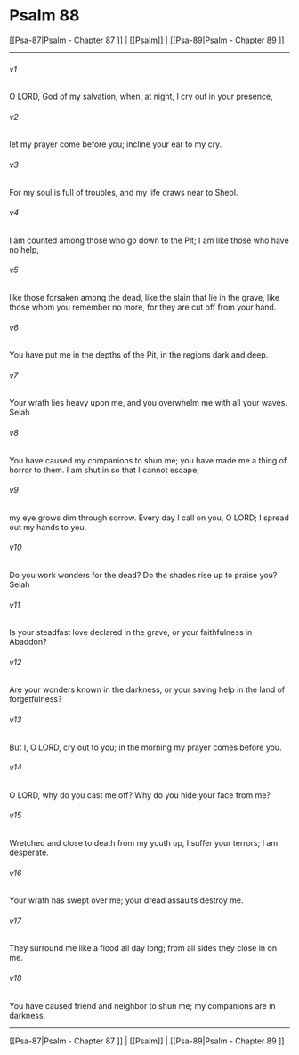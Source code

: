 # Psalm 88

[[Psa-87|Psalm - Chapter 87 ]] | [[Psalm]] | [[Psa-89|Psalm - Chapter 89 ]]
***

###### v1
O LORD, God of my salvation, when, at night, I cry out in your presence,
###### v2
let my prayer come before you; incline your ear to my cry.
###### v3
For my soul is full of troubles, and my life draws near to Sheol.
###### v4
I am counted among those who go down to the Pit; I am like those who have no help,
###### v5
like those forsaken among the dead, like the slain that lie in the grave, like those whom you remember no more, for they are cut off from your hand.
###### v6
You have put me in the depths of the Pit, in the regions dark and deep.
###### v7
Your wrath lies heavy upon me, and you overwhelm me with all your waves. Selah
###### v8
You have caused my companions to shun me; you have made me a thing of horror to them. I am shut in so that I cannot escape;
###### v9
my eye grows dim through sorrow. Every day I call on you, O LORD; I spread out my hands to you.
###### v10
Do you work wonders for the dead? Do the shades rise up to praise you? Selah
###### v11
Is your steadfast love declared in the grave, or your faithfulness in Abaddon?
###### v12
Are your wonders known in the darkness, or your saving help in the land of forgetfulness?
###### v13
But I, O LORD, cry out to you; in the morning my prayer comes before you.
###### v14
O LORD, why do you cast me off? Why do you hide your face from me?
###### v15
Wretched and close to death from my youth up, I suffer your terrors; I am desperate.
###### v16
Your wrath has swept over me; your dread assaults destroy me.
###### v17
They surround me like a flood all day long; from all sides they close in on me.
###### v18
You have caused friend and neighbor to shun me; my companions are in darkness.

***

[[Psa-87|Psalm - Chapter 87 ]] | [[Psalm]] | [[Psa-89|Psalm - Chapter 89 ]]
